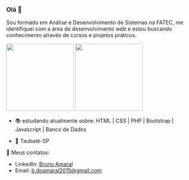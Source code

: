 ### Olá 👋

Sou formado em Análise e Desenvolvimento de Sistemas na FATEC, me identifiquei com a área de desenvolvimento web e estou buscando conhecimento através de cursos e projetos práticos.

 <img height="180em" src="https://github-readme-stats.vercel.app/api?username=brunomrl&show_icons=true&theme=dracula&include_all_commits=true&count_private=true"/>
  <img height="180em" src="https://github-readme-stats.vercel.app/api/top-langs/?username=brunomrl&layout=compact&langs_count=7&theme=dracula"/>
</div>

- :books: estudando atualmente sobre:
 HTML | CSS | PHP | Bootstrap | Javascript | Banco de Dados
 
- :pushpin: Taubaté-SP   

💬 Meus contatos:<br />

- LinkedIn: [Bruno Amaral](https://www.linkedin.com/in/bruno-amaral-1ab076b2/)
- Email: b.doamaral2015@gmail.com
